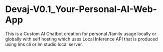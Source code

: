 # Devaj-V0.1_Your-Personal-AI-Web-App
This is a Custom AI Chatbot creation for personal /family usage locally or globally with self hosting which uses Local Inference API that is produced using lms cli or lm studio local server. 
